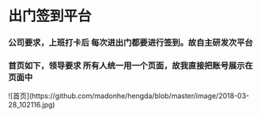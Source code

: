 <h1>出门签到平台</h1>
<h3>公司要求，上班打卡后 每次进出门都要进行签到。故自主研发次平台</h3>
<h3>首页如下，领导要求 所有人统一用一个页面，故我直接把账号展示在页面中</h3>
![首页](https://github.com/madonhe/hengda/blob/master/image/2018-03-28_102116.jpg)
